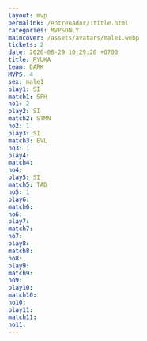 ```yaml
---
layout: mvp
permalink: /entrenador/:title.html
categories: MVPSONLY
maincover: /assets/avatars/male1.webp
tickets: 2
date: 2020-08-29 10:29:20 +0700
title: RYUKA
team: DARK
MVPS: 4
sex: male1
play1: SI
match1: SPH
no1: 2
play2: SI
match2: STMN
no2: 1
play3: SI
match3: EVL
no3: 1
play4: 
match4: 
no4: 
play5: SI
match5: TAD
no5: 1
play6: 
match6: 
no6: 
play7: 
match7: 
no7: 
play8: 
match8: 
no8: 
play9: 
match9: 
no9: 
play10: 
match10: 
no10: 
play11: 
match11: 
no11:
---
```

